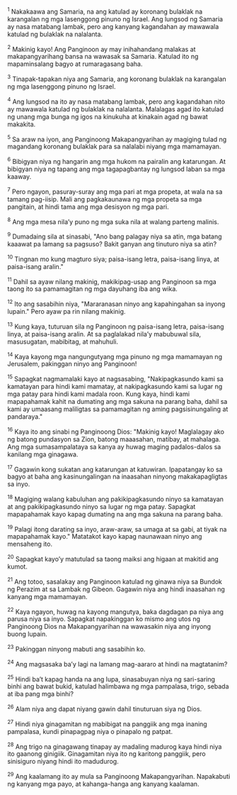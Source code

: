 <sup>1</sup>
Nakakaawa ang Samaria, na ang katulad ay koronang bulaklak na karangalan ng mga lasenggong pinuno ng Israel. Ang lungsod ng Samaria ay nasa matabang lambak, pero ang kanyang kagandahan ay mawawala katulad ng bulaklak na nalalanta. 

<sup>2</sup>
Makinig kayo! Ang Panginoon ay may inihahandang malakas at makapangyarihang bansa na wawasak sa Samaria. Katulad ito ng mapaminsalang bagyo at rumaragasang baha. 

<sup>3</sup>
Tinapak-tapakan niya ang Samaria, ang koronang bulaklak na karangalan ng mga lasenggong pinuno ng Israel. 

<sup>4</sup>
Ang lungsod na ito ay nasa matabang lambak, pero ang kagandahan nito ay mawawala katulad ng bulaklak na nalalanta. Malalagas agad ito katulad ng unang mga bunga ng igos na kinukuha at kinakain agad ng bawat makakita. 

<sup>5</sup>
Sa araw na iyon, ang Panginoong Makapangyarihan ay magiging tulad ng magandang koronang bulaklak para sa nalalabi niyang mga mamamayan. 

<sup>6</sup>
Bibigyan niya ng hangarin ang mga hukom na pairalin ang katarungan. At bibigyan niya ng tapang ang mga tagapagbantay ng lungsod laban sa mga kaaway. 

<sup>7</sup>
Pero ngayon, pasuray-suray ang mga pari at mga propeta, at wala na sa tamang pag-iisip. Mali ang pagkakaunawa ng mga propeta sa mga pangitain, at hindi tama ang mga desisyon ng mga pari. 

<sup>8</sup>
Ang mga mesa nilaʼy puno ng mga suka nila at walang parteng malinis. 

<sup>9</sup>
Dumadaing sila at sinasabi, "Ano bang palagay niya sa atin, mga batang kaaawat pa lamang sa pagsuso? Bakit ganyan ang tinuturo niya sa atin? 

<sup>10</sup>
Tingnan mo kung magturo siya; paisa-isang letra, paisa-isang linya, at paisa-isang aralin." 

<sup>11</sup>
Dahil sa ayaw nilang makinig, makikipag-usap ang Panginoon sa mga taong ito sa pamamagitan ng mga dayuhang iba ang wika. 

<sup>12</sup>
Ito ang sasabihin niya, "Mararanasan ninyo ang kapahingahan sa inyong lupain." Pero ayaw pa rin nilang makinig. 

<sup>13</sup>
Kung kaya, tuturuan sila ng Panginoon ng paisa-isang letra, paisa-isang linya, at paisa-isang aralin. At sa paglalakad nilaʼy mabubuwal sila, masusugatan, mabibitag, at mahuhuli. 

<sup>14</sup>
Kaya kayong mga nangungutyang mga pinuno ng mga mamamayan ng Jerusalem, pakinggan ninyo ang Panginoon! 

<sup>15</sup>
Sapagkat nagmamalaki kayo at nagsasabing, "Nakipagkasundo kami sa kamatayan para hindi kami mamatay, at nakipagkasundo kami sa lugar ng mga patay para hindi kami madala roon. Kung kaya, hindi kami mapapahamak kahit na dumating ang mga sakuna na parang baha, dahil sa kami ay umaasang maliligtas sa pamamagitan ng aming pagsisinungaling at pandaraya." 

<sup>16</sup>
Kaya ito ang sinabi ng Panginoong Dios: "Makinig kayo! Maglalagay ako ng batong pundasyon sa Zion, batong maaasahan, matibay, at mahalaga. Ang mga sumasampalataya sa kanya ay huwag maging padalos-dalos sa kanilang mga ginagawa. 

<sup>17</sup>
Gagawin kong sukatan ang katarungan at katuwiran. Ipapatangay ko sa bagyo at baha ang kasinungalingan na inaasahan ninyong makakapagligtas sa inyo. 

<sup>18</sup>
Magiging walang kabuluhan ang pakikipagkasundo ninyo sa kamatayan at ang pakikipagkasundo ninyo sa lugar ng mga patay. Sapagkat mapapahamak kayo kapag dumating na ang mga sakuna na parang baha. 

<sup>19</sup>
Palagi itong darating sa inyo, araw-araw, sa umaga at sa gabi, at tiyak na mapapahamak kayo." Matatakot kayo kapag naunawaan ninyo ang mensaheng ito. 

<sup>20</sup>
Sapagkat kayoʼy matutulad sa taong maiksi ang higaan at makitid ang kumot. 

<sup>21</sup>
Ang totoo, sasalakay ang Panginoon katulad ng ginawa niya sa Bundok ng Perazim at sa Lambak ng Gibeon. Gagawin niya ang hindi inaasahan ng kanyang mga mamamayan. 

<sup>22</sup>
Kaya ngayon, huwag na kayong mangutya, baka dagdagan pa niya ang parusa niya sa inyo. Sapagkat napakinggan ko mismo ang utos ng Panginoong Dios na Makapangyarihan na wawasakin niya ang inyong buong lupain. 

<sup>23</sup>
Pakinggan ninyong mabuti ang sasabihin ko. 

<sup>24</sup>
Ang magsasaka baʼy lagi na lamang mag-aararo at hindi na magtatanim? 

<sup>25</sup>
Hindi baʼt kapag handa na ang lupa, sinasabuyan niya ng sari-saring binhi ang bawat bukid, katulad halimbawa ng mga pampalasa, trigo, sebada at iba pang mga binhi? 

<sup>26</sup>
Alam niya ang dapat niyang gawin dahil tinuturuan siya ng Dios. 

<sup>27</sup>
Hindi niya ginagamitan ng mabibigat na panggiik ang mga inaning pampalasa, kundi pinapagpag niya o pinapalo ng patpat. 

<sup>28</sup>
Ang trigo na ginagawang tinapay ay madaling madurog kaya hindi niya ito gaanong ginigiik. Ginagamitan niya ito ng karitong panggiik, pero sinisiguro niyang hindi ito madudurog. 

<sup>29</sup>
Ang kaalamang ito ay mula sa Panginoong Makapangyarihan. Napakabuti ng kanyang mga payo, at kahanga-hanga ang kanyang kaalaman.